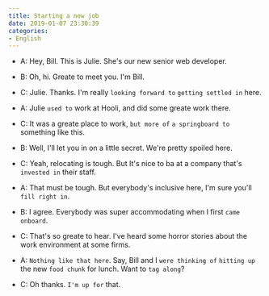 ```yaml
---
title: Starting a new job
date: 2019-01-07 23:30:39
categories:
- English
---
```


- A: Hey, Bill. This is Julie. She's our new senior web developer.

- B: Oh, hi. Greate to meet you. I'm Bill.

- C: Julie. Thanks. I'm really `looking forward to` `getting settled in` here. 

- A: Julie `used to` work at Hooli, and did some greate work there.

- C: It was a greate place to work, `but more of` `a springboard to` something like this.

- B: Well, I'll let you in on a little secret. We're pretty spoiled here.

- C: Yeah, relocating is tough. But It's nice to ba at a company that's `invested in` their staff.

- A: That must be tough. But everybody's inclusive here, I'm sure you'll `fill right in`.

- B: I agree. Everybody was super accommodating when I first `came onboard`.

- C: That's so greate to hear. I've heard some horror stories about the work environment at some firms.

- A: `Nothing like that here`. Say, Bill and I `were thinking of` `hitting up` the new `food chunk` for lunch. Want to `tag along`?

- C: Oh thanks. `I'm up for` that.

